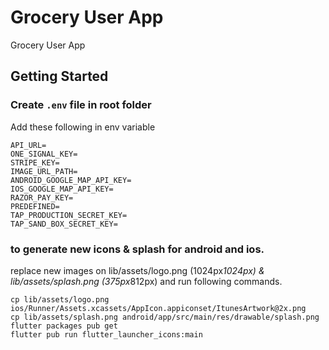 # Grocery User App

Grocery User App

## Getting Started

### Create `.env` file in root folder

Add these following in env variable 
```
API_URL=
ONE_SIGNAL_KEY=
STRIPE_KEY=
IMAGE_URL_PATH=
ANDROID_GOOGLE_MAP_API_KEY=
IOS_GOOGLE_MAP_API_KEY=
RAZOR_PAY_KEY=
PREDEFINED=
TAP_PRODUCTION_SECRET_KEY=
TAP_SAND_BOX_SECRET_KEY=
```
### to generate new icons & splash for android and ios.

replace new images on lib/assets/logo.png (1024px*1024px) & lib/assets/splash.png (375px*812px) and run following commands.
```
cp lib/assets/logo.png ios/Runner/Assets.xcassets/AppIcon.appiconset/ItunesArtwork@2x.png
cp lib/assets/splash.png android/app/src/main/res/drawable/splash.png
flutter packages pub get
flutter pub run flutter_launcher_icons:main
```